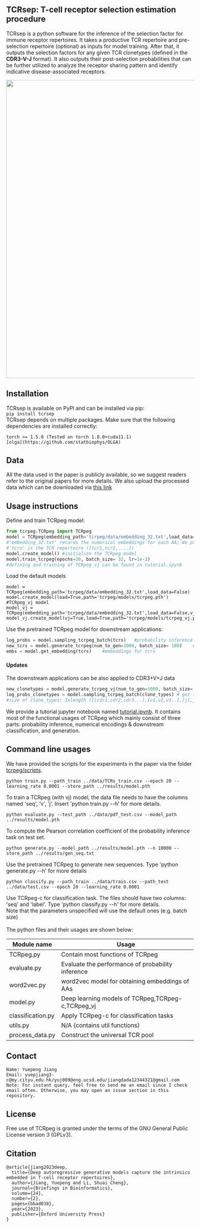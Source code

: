## TCRsep: T-cell receptor selection estimation procedure
TCRsep is a python software for the inference of the selection factor for immune receptor repertoires. It takes a productive TCR repertoire and pre-selection repertoire (optional) as inputs for model training. After that, it outputs the selection factors for any given TCR clonetypes (defined in the __CDR3-V-J__ format). It also outputs their post-selection probabilities that can be further utilized to analyze the receptor sharing pattern and identify indicative disease-associated receptors. 
 <br />

<img src="https://github.com/jiangdada1221/TCRsep/blob/main/figs/workflow_github.png" width="800"> <br />

## Installation
TCRsep is available on PyPI and can be installed via pip: <br />
 ```pip install tcrsep``` <br />
TCRsep depends on multiple packages. Make sure that the following dependencies are installed correctly:
 ```
torch >= 1.5.0 (Tested on torch 1.8.0+cuda11.1)
[olga](https://github.com/statbiophys/OLGA)
 ```

## Data

 All the data used in the paper is publicly available, so we suggest readers refer to the original papers for more details. We also upload the processed data which can be downloaded via [this link](https://drive.google.com/file/d/1rqgn6G2js85QS6K7mvMwOEepm4ARi54H/view?usp=sharing)

## Usage instructions

Define and train TCRpeg model:
```python
from tcrpeg.TCRpeg import TCRpeg
model = TCRpeg(embedding_path='tcrpeg/data/embedding_32.txt',load_data=True, path_train=tcrs) 
#'embedding_32.txt' records the numerical embeddings for each AA; We provide it under the 'tcrpeg/data/' folder.
#'tcrs' is the TCR repertoire ([tcr1,tcr2,....])
model.create_model() #initialize the TCRpeg model
model.train_tcrpeg(epochs=20, batch_size= 32, lr=1e-3) 
#defining and training of TCRpeg_vj can be found in tutorial.ipynb
```
Load the default models
```pyton
model = TCRpeg(embedding_path='tcrpeg/data/embedding_32.txt',load_data=False)
model.create_model(load=True,path='tcrpeg/models/tcrpeg.pth')
#TCRpeg_vj model
model_vj = TCRpeg(embedding_path='tcrpeg/data/embedding_32.txt',load_data=False,vj=True)
model_vj.create_model(vj=True,load=True,path='tcrpeg/models/tcrpeg_vj.pth')
```
Use the pretrained TCRpeg model for downstream applications:
```python
log_probs = model.sampling_tcrpeg_batch(tcrs)   #probability inference
new_tcrs = model.generate_tcrpeg(num_to_gen=1000, batch_size= 100)    #generation
embs = model.get_embedding(tcrs)    #embeddings for tcrs
```
#### Updates
The downstream applications can be also applied to CDR3+V+J data
```python
new_clonetypes = model.generate_tcrpeg_vj(num_to_gen=1000, batch_size= 100) #generation
log_probs_clonetypes = model.sampling_tcrpeg_batch(clone_types) # get the probs of CDR3_V_J
#size of clone_types: 3xlength ([[cdr1,cdr2,cdr3...],[v1,v2,v3..],[j1,j2,j3...]])
```

 We provide a tutorial jupyter notebook named [tutorial.ipynb](https://github.com/jiangdada1221/TCRpeg/blob/main/tutorial.ipynb). It contains most of the functional usages of TCRpeg which mainly consist of three parts: probability inference, numerical encodings & downstream classification, and generation. <br />

 ## Command line usages

 We have provided the scripts for the experiments in the paper via the folder [tcrpeg/scripts](https://github.com/jiangdada1221/TCRpeg/tree/main/tcrpeg/scripts). <br />

 ```
python train.py --path_train ../data/TCRs_train.csv --epoch 20 --learning_rate 0.0001 --store_path ../results/model.pth 
```
To train a TCRpeg (with vj) model, the data file needs to have the columns named 'seq', 'v', 'j'. Insert 'python train.py --h' for more details.<br />
```
python evaluate.py --test_path ../data/pdf_test.csv --model_path ../results/model.pth
```
To compute the Pearson correlation coefficient of the probability inference task on test set. <br />
```
python generate.py --model_path ../results/model.pth --n 10000 --store_path ../results/gen_seq.txt
```
Use the pretrained TCRpeg to generate new sequences. Type 'python generate.py --h' for more details <br />
```
python classify.py --path_train ../data/train.csv --path_test ../data/test.csv --epoch 20 --learning_rate 0.0001
```
Use TCRpeg-c for classification task. The files should have two columns: 'seq' and 'label'. Type 'python classify.py --h' for more details. <br /> 
Note that the parameters unspecified will use the default ones (e.g. batch size) <br /><br />
The python files and their usages are shown below: <br />

| Module name                                    | Usage                                              |    
|------------------------------------------------|----------------------------------------------------|
| TCRpeg.py                                      | Contain most functions of TCRpeg                   |
| evaluate.py                                    | Evaluate the performance of probability inference  |
| word2vec.py                                    | word2vec model for obtaining embeddings of AAs     |
| model.py                                       | Deep learning models of TCRpeg,TCRpeg-c,TCRpeg_vj  |
| classification.py                              | Apply TCRpeg-c for classification tasks            |
| utils.py                                       | N/A (contains util functions)                      |
| process_data.py                                | Construct the universal TCR pool                   |

## Contact
```
Name: Yuepeng Jiang
Email: yuepjiang3-c@my.cityu.edu.hk/yuj009@eng.ucsd.edu/jiangdada12344321@gmail.com
Note: For instant query, feel free to send me an email since I check email often. Otherwise, you may open an issue section in this repository.
```

## License

Free use of TCRpeg is granted under the terms of the GNU General Public License version 3 (GPLv3).

## Citation 
```
@article{jiang2023deep,
  title={Deep autoregressive generative models capture the intrinsics embedded in T-cell receptor repertoires},
  author={Jiang, Yuepeng and Li, Shuai Cheng},
  journal={Briefings in Bioinformatics},
  volume={24},
  number={2},
  pages={bbad038},
  year={2023},
  publisher={Oxford University Press}
}
```

